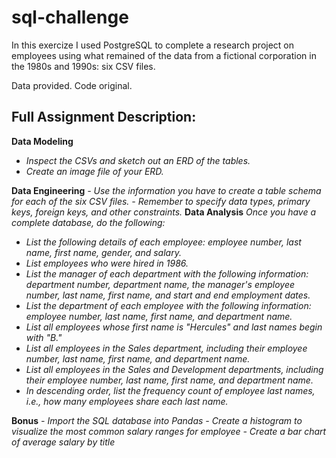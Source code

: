 # sql-challenge

In this exercize I used PostgreSQL to complete a research project on employees using what remained of the data from a fictional corporation in the 1980s and 1990s: six CSV files.

Data provided. Code original.

## Full Assignment Description:

<b>Data Modeling</b>
  <i>
   - Inspect the CSVs and sketch out an ERD of the tables. 
   - Create an image file of your ERD.
  </i>
<b>Data Engineering</b>
  <i>
  - Use the information you have to create a table schema for each of the six CSV files. 
  - Remember to specify data types, primary keys, foreign keys, and other constraints.
  </i>
<b>Data Analysis</b>
  <i>
Once you have a complete database, do the following:

  - List the following details of each employee: employee number, last name, first name, gender, and salary.
  - List employees who were hired in 1986.
  - List the manager of each department with the following information: department number, department name, the manager's employee number, last name, first name, and start and end employment dates.
  - List the department of each employee with the following information: employee number, last name, first name, and department name.
  - List all employees whose first name is "Hercules" and last names begin with "B."
  - List all employees in the Sales department, including their employee number, last name, first name, and department name.
  - List all employees in the Sales and Development departments, including their employee number, last name, first name, and department name.
  - In descending order, list the frequency count of employee last names, i.e., how many employees share each last name.
</i>
<b>Bonus</b>
<i>
 - Import the SQL database into Pandas
 - Create a histogram to visualize the most common salary ranges for employee
 - Create a bar chart of average salary by title
 </i>
 </details>

